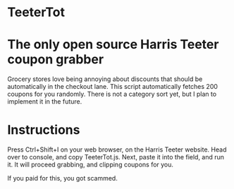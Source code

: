 
# TeeterTot 
# The only open source Harris Teeter coupon grabber
Grocery stores love being annoying about discounts that should be automatically in the checkout lane. This script automatically fetches 200 coupons for you randomly. There is not a category sort yet, but I plan to implement it in the future. 
# Instructions
Press Ctrl+Shift+I on your web browser, on the Harris Teeter website. Head over to console, and copy TeeterTot.js. Next, paste it into the field, and run it. It will proceed grabbing, and clipping coupons for you.

If you paid for this, you got scammed. 
